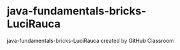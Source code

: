 # java-fundamentals-bricks-LuciRauca
java-fundamentals-bricks-LuciRauca created by GitHub Classroom
